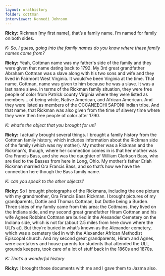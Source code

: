 ```yaml
---
layout: oralhistory
folder: cottman
interviewer: Kennedi Johnson
---
```


**Ricky:** Rickman [my first name], that’s a family name. I’m named for family on both sides.

*K: So, I guess, going into the family names do you know where these family names come from?*

**Ricky:**  Yeah, Cottman name was my father's side of the family and they were given that name dating back to 1792. My 3rd great grandfather Abraham Cottman was a slave along with his two sons and wife and they lived in Fairmont West Virginia. It would’ve been Virginia at the time. That name, Cottman, name was given to him because he was a slave. It was a last name slave. In terms of the Rickman family situation, they were free people of color from Patrick county Virginia where they were listed as members... of being white, Native American, and African American. And they were listed as members of the OCCANEECHI SAPONI Indian tribe. And that name, that Rickman was also given from the time of slavery time where they were then free people of color after 1790. 

*K: what’s the object that you brought for us?*

**Ricky:**  I actually brought several things. I brought a family history from the Cottman family history, which includes information about the Rickman side of the family (which was my mother). My mother was a Rickman and the Rickman's, though, where her connection comes in is that her mother was Ora Francis Bass, and she was the daughter of William Clarkson Bass, who are tied to the Basses from here in Long, Ohio. My mother’s father Eriah Rickman married Ora Francis Bass, and so that’s how we have the connection here though the Bass family name.

*K: can you speak to the other objects?*

**Ricky:**  So I brought photographs of the Rickmans, including the one picture with my grandmother, Ora Francis Bass Rickman. I brought pictures of my grandparents, Dottie and Thomas Cottman, but Dottie being a Burden. Three sides of my family came from this area: the Cottmans, they lived on the Indiana side, and my second great grandfather Hiram Cottman and his wife Agnes Robbins Cottman are buried in the Alexander Cemetery on the Indiana side, which is not far (about 2.5 miles from here down where the ULI’s at). But they’re buried in what’s known as the Alexander cemetery, which was a cemetery tied in with the Alexander African Methodist Episcopal church. And my second great grandparents, Hiram and Agnes, were caretakers and house parents for students that attended the ULI, grounds keepers, took care of a lot of stuff back in the 1860s and 1870s.

*K: That’s a wonderful history*

**Ricky:**  I brought those documents with me and I gave them to Jazma also.

